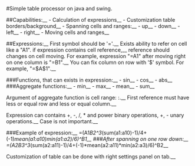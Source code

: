 #Simple table processor on java and swing.

##Сapabilities:__
    - Calculation of expressions__
    - Customization table borders/background__
    - Spanning cells and ranges:__
        - up__
        - down__
        - left__
        - right__
    - Moving cells and ranges__

##Expressions:__
First symbol should be '='.__
Exists ability to refer on cell like a "A1". if expression contains cell reference,__
reference should changes on cell moving. For example, expression "=A1" after moving right on one column is "=B1".__
You can fix column on row with '$' symbol. For example, "=$A$1".__

###Functions, that can exists in expression:__
    - sin__
    - cos__
    - abs__
###Aggregate functions:__
    - min__
    - max__
    - mean__
    - sum__

Argument of aggregate function is cell range: <first cell reference>:<second cell reference>.__
First reference must have less or equal row and less or equal column.__

Expression can contains +, -, /, * and power binary operations, +, - unary operations.__
Case is not important.__

###Example of expression:__
=(A1*B2^3*(sum(a1:a10)-1)/4+(-1)*mean(a1:a10)*min(a1:a2)/6)^B1__
###After spanning on one row down:__
=(A2*B3^3*(sum(a2:a11)-1)/4+(-1)*mean(a2:a11)*min(a2:a3)/6)^B2__

Customization of table can be done with right settings panel on tab.__